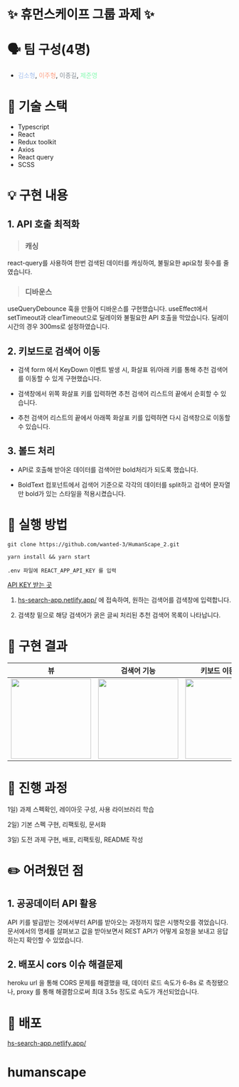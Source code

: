 #  ✨ 휴먼스케이프 그룹 과제 ✨

# 🗣 팀 구성(4명)
- <span style="color:#a6c1ee">김소형</span>, <span style="color:#fda085">이주형</span>, <span style="color:#868e96">이종길</span>, <span style="color:#84fab0">제준영</span>

# 🔧 기술 스택

- Typescript
- React
- Redux toolkit
- Axios
- React query
- SCSS

# 💡 구현 내용

## 1. API 호출 최적화

> ### 캐싱

react-query를 사용하여 한번 검색된 데이터를 캐싱하여, 불필요한 api요청 횟수를 줄였습니다.

> ### 디바운스

useQueryDebounce 훅을 만들어 디바운스를 구현했습니다. useEffect에서 setTimeout과 clearTimeout으로 딜레이와 불필요한 API 호출을 막았습니다. 딜레이 시간의 경우 300ms로 설정하였습니다.

## 2. 키보드로 검색어 이동

- 검색 form 에서 KeyDown 이벤트 발생 시, 화살표 위/아래 키를 통해 추천 검색어를 이동할 수 있게 구현했습니다.

- 검색창에서 위쪽 화살표 키를 입력하면 추천 검색어 리스트의 끝에서 순회할 수 있습니다.

- 추천 검색어 리스트의 끝에서 아래쪽 화살표 키를 입력하면 다시 검색창으로 이동할 수 있습니다.

## 3. 볼드 처리

- API로 호출해 받아온 데이터를 검색어만 bold처리가 되도록 했습니다.

- BoldText 컴포넌트에서 검색어 기준으로 각각의 데이터를 split하고 검색어 문자열만 bold가 있는 스타일을 적용시켰습니다.

# 📌 실행 방법
```
git clone https://github.com/wanted-3/HumanScape_2.git
```
```
yarn install && yarn start
```
```
.env 파일에 REACT_APP_API_KEY 를 입력
```
[API KEY 받는 곳](https://www.data.go.kr/data/15001675/openapi.do)

1. [hs-search-app.netlify.app/](https://hs-search-app.netlify.app/) 에 접속하여, 원하는 검색어를 검색창에 입력합니다.

2. 검색창 밑으로 해당 검색어가 굵은 글씨 처리된 추천 검색어 목록이 나타납니다.

# 📸 구현 결과

|뷰|검색어 기능|키보드 이동 기능|
|:---:|:---:|:---:|
|<img src="https://user-images.githubusercontent.com/62868465/169066625-8f7654f6-7672-4e61-9d8f-1ada1a31cfab.gif" width="180"/>|<img src="https://user-images.githubusercontent.com/62868465/169066590-cf38273d-a361-41fe-8f8f-491138f3c4bd.gif" width="180"/>|<img src="https://user-images.githubusercontent.com/62868465/169066399-6c348e41-b15c-4587-a451-74975fa8ca76.gif" width="180"/>|

# 📝 진행 과정

1일) 과제 스펙확인, 레이아웃 구성, 사용 라이브러리 학습

2일) 기본 스펙 구현, 리팩토링, 문서화

3일) 도전 과제 구현, 배포, 리팩토링, README 작성

#  ✏️ 어려웠던 점

## 1. 공공데이터 API 활용

API 키를 발급받는 것에서부터 API를 받아오는 과정까지 많은 시행착오를 겪었습니다. 문서에서의 명세를 살펴보고 값을 받아보면서 REST API가 어떻게 요청을 보내고 응답하는지 확인할 수 있었습니다.

## 2. 배포시 cors 이슈 해결문제

heroku url 을 통해 CORS 문제를 해결했을 때, 데이터 로드 속도가 6-8s 로 측정됐으나, proxy 를 통해 해결함으로써 최대 3.5s 정도로 속도가 개선되었습니다.

# 🚀 배포

[hs-search-app.netlify.app/](https://hs-search-app.netlify.app/)
# humanscape
